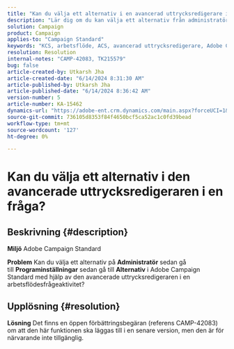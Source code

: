 ```yaml
---
title: "Kan du välja ett alternativ i en avancerad uttrycksredigerare i en fråga?"
description: "Lär dig om du kan välja ett alternativ från administratören, gå till Programinställningar och sedan till avsnittet Alternativ i Campaign Classicen."
solution: Campaign
product: Campaign
applies-to: "Campaign Standard"
keywords: "KCS, arbetsflöde, ACS, avancerad uttrycksredigerare, Adobe Campaign Standard, välj alternativ, fråga, tillfällig lösning"
resolution: Resolution
internal-notes: "CAMP-42083, TK215579"
bug: false
article-created-by: Utkarsh Jha
article-created-date: "6/14/2024 8:31:30 AM"
article-published-by: Utkarsh Jha
article-published-date: "6/14/2024 8:36:42 AM"
version-number: 5
article-number: KA-15462
dynamics-url: "https://adobe-ent.crm.dynamics.com/main.aspx?forceUCI=1&pagetype=entityrecord&etn=knowledgearticle&id=ab3d167b-282a-ef11-840a-000d3a5a67ba"
source-git-commit: 736105d8353f84f4650bcf5ca52ac1c0fd39bead
workflow-type: tm+mt
source-wordcount: '127'
ht-degree: 0%

---
```


# Kan du välja ett alternativ i den avancerade uttrycksredigeraren i en fråga?

## Beskrivning {#description}


<b>Miljö</b>
Adobe Campaign Standard

<b>Problem</b>
Kan du välja ett alternativ på <b>Administratör</b> sedan gå till <b>Programinställningar</b> sedan gå till <b>Alternativ</b> i Adobe Campaign Standard med hjälp av den avancerade uttrycksredigeraren i en arbetsflödesfrågeaktivitet?


## Upplösning {#resolution}


<b>Lösning</b>
Det finns en öppen förbättringsbegäran (referens CAMP-42083) om att den här funktionen ska läggas till i en senare version, men den är för närvarande inte tillgänglig.
